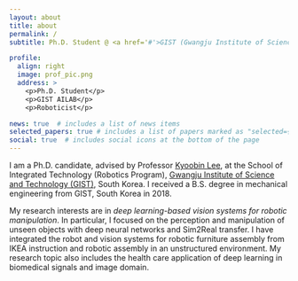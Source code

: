 ```yaml
---
layout: about
title: about
permalink: /
subtitle: Ph.D. Student @ <a href='#'>GIST (Gwangju Institute of Science and Technology)</a>. 

profile:
  align: right
  image: prof_pic.png
  address: >
    <p>Ph.D. Student</p>
    <p>GIST AILAB</p>
    <p>Roboticist</p>

news: true  # includes a list of news items
selected_papers: true # includes a list of papers marked as "selected={true}"
social: true  # includes social icons at the bottom of the page
---
```


I am a Ph.D. candidate, advised by Professor [Kyoobin Lee](https://ailab.gist.ac.kr/), at the School of Integrated Technology (Robotics Program), [Gwangju Institute of Science and Technology (GIST)](https://www.gist.ac.kr/), South Korea. I received a B.S. degree in mechanical engineering from GIST, South Korea in 2018.

My research interests are in *deep learning-based vision systems for robotic manipulation*. In particular, I focused on the perception and manipulation of unseen objects with deep neural networks and Sim2Real transfer. I have integrated the robot and vision systems for robotic furniture assembly from IKEA instruction and robotic assembly in an unstructured environment. My research topic also includes the health care application of deep learning in biomedical signals and image domain.


